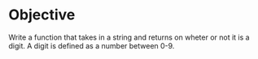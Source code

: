 # Objective

Write a function that takes in a string and returns on wheter or not it is a digit. A digit is defined as a number between 0-9.
